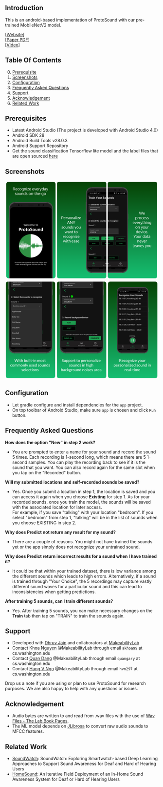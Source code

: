 ## Introduction ##

This is an android-based implementation of ProtoSound with our pre-trained MobileNetV2 model.

[[Website](https://makeabilitylab.cs.washington.edu/project/protosound/)]  
[[Paper PDF](https://homes.cs.washington.edu/~djain/img/portfolio/Jain_ProtoSound_CHI2022.pdf)]  
[[Video](https://homes.cs.washington.edu/~djain/img/portfolio/protosound-video.mp4)]  

## Table Of Contents

0. [Prerequisite](#prerequisites)
1. [Screenshots](#screenshots)
2. [Configuration](#configuration)
3. [Frequently Asked Questions](#frequently-asked-questions)
4. [Support](#support)
5. [Acknowledgement](#acknowledgement)
6. [Related Work](#related-work)

## Prerequisites ##  

- Latest Android Studio (The project is developed with Android Studio 4.0)
- Android SDK 28
- Android Build Tools v28.0.3
- Android Support Repository
- Get the sound classification Tensorflow lite model and the label files that are open sourced [here](https://www.dropbox.com/sh/wngu1kuufwdk8nr/AAC1rm5QR-amL_HBzTOgsZnca?dl=0)

## Screenshots ##  

![ProtoSound system mockup](images/mockup1.png "Title")
![ProtoSound system mockup 2](images/mockup2.png "Title")


## Configuration ##  


- Let gradle configure and install dependencies for the `app` project.
- On top toolbar of Android Studio, make sure `app` is chosen and click `Run` button.

## Frequently Asked Questions ##

<b>How does the option "New" in step 2 work?</b>
- You are prompted to enter a name for your sound and record the sound 5 times. Each recording is 1-second long, which means there are 5 1-second samples. You can play the recording back to see if it is the sound that you want. You can also record again for the same slot when you tap on the "Recorded" button.

<b>Will my submitted locations and self-recorded sounds be saved?</b>
- Yes. Once you submit a location in step 1, the location is saved and you can access it again when you choose <b>Existing</b> for step 1. As for your recorded sounds, once you train the model, the sounds will be saved with the associated location for later access.  
  For example, if you save "talking" with your location "bedroom". If you select "bedroom" from step 1, "talking" will be in the list of sounds when you choose EXISTING in step 2.


<b>Why does Predict not return any result for my sound?</b>
- There are a couple of reasons. You might not have trained the sounds yet or the app simply does not recognize your untrained sound.

<b>Why does Predict return incorrect results for a sound when I have trained it?</b>
- It could be that within your trained dataset, there is low variance among the different sounds which leads to high errors. Alternatively, if a sound is trained through "Your Choice", the 5 recordings may capture vastly different sound waves for a particular sound and this can lead to inconsistencies when getting predictions.


<b>After training 5 sounds, can I train different sounds?</b>
- Yes. After training 5 sounds, you can make necessary changes on the <b>Train</b> tab then tap on "TRAIN" to train the sounds again.

## Support ##  

- Developed with [Dhruv Jain](https://homes.cs.washington.edu/~djain/) and collaborators at [MakeabilityLab](https://makeabilitylab.cs.washington.edu/)
- Contact [Khoa Nguyen](https://www.linkedin.com/in/akka/) @MakeabilityLab through email `akhoa99` at cs.washington.edu
- Contact [Quan Dang](https://www.linkedin.com/in/quangary/) @MakeabilityLab through email `quangary` at cs.washington.edu
- Contact [Hung V Ngo](https://www.hungvngo.com) @MakeabilityLab through email `hvn297` at cs.washington.edu

Drop us a note if you are using or plan to use ProtoSound for research purposes. We are also happy to help with any questions or issues.

## Acknowledgement ##  

- Audio bytes are written to and read from .wav files with the use of [Wav Files - The Lab Book Pages](http://www.labbookpages.co.uk/audio/wavFiles.html).
- The ML model depends on [JLibrosa](https://github.com/Subtitle-Synchronizer/jlibrosa) to convert raw audio sounds to MFCC features.

## Related Work ##  

- [SoundWatch](https://makeabilitylab.cs.washington.edu/project/soundwatch/): SoundWatch: Exploring Smartwatch-based Deep Learning Approaches to Support Sound Awareness for Deaf and Hard of Hearing Users
- [HomeSound](https://makeabilitylab.cs.washington.edu/project/smarthomedhh/): An Iterative Field Deployment of an In-Home Sound Awareness System for Deaf or Hard of Hearing Users  
